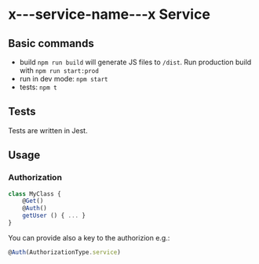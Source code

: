 # x---service-name---x Service

## Basic commands

- build `npm run build` will generate JS files to `/dist`. Run production build with `npm run start:prod`
- run in dev mode: `npm start`
- tests: `npm t`

## Tests

Tests are written in Jest.

## Usage

### Authorization

```typescript
class MyClass {
    @Get()
    @Auth()
    getUser () { ... }
}
```

You can provide also a key to the authorizion e.g.:
```typescript
@Auth(AuthorizationType.service)
```
